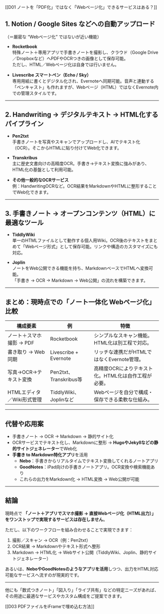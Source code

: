[[D01 ノートを「PDF化」ではなく「Webページ化」できるサービスはある？]]

## 1. Notion / Google Sites などへの自動アップロード  
（＝厳密な “Webページ化” ではないが近い機能）

- **Rocketbook**  
  特殊ノート＋専用アプリで手書きノートを撮影し、クラウド（Google Drive／Dropboxなど）へPDFやOCRつきの画像として保存可能。  
  ただし、HTML／Webページ化は自身では行いません。  

- **Livescribe スマートペン（Echo / Sky）**  
  専用用紙に書くとデジタル化され、Evernoteへ同期可能。音声と連動する「ペンキャスト」も作れますが、Webページ（HTML）ではなくEvernote内での管理スタイルです。  

---

## 2. Handwriting → デジタルテキスト → HTML化するパイプライン

- **Pen2txt**  
  手書きノートを写真やスキャンでアップロードし、AIでテキスト化（OCR）。そこからHTMLに貼り付けてWeb化できます。  

- **Transkribus**  
  主に歴史文書向けの高精度OCR。手書き→テキスト変換に強みがあり、HTML化の基盤として利用可能。  

- **その他一般的なOCRサービス**  
  例：HandwritingOCRなど。OCR結果をMarkdownやHTMLに整形することでWeb化できます。  

---

## 3. 手書きノート → オープンコンテンツ（HTML）に最適なツール

- **TiddlyWiki**  
  単一のHTMLファイルとして動作する個人用Wiki。OCR後のテキストをまとめて「Webページ形式」として保存可能。リンクや構造のカスタマイズにも対応。  

- **Joplin**  
  ノートをWeb公開できる機能を持ち、MarkdownベースでHTMLへ変換可能。  
  「手書き → OCR → Markdown → Web公開」の流れを構築できます。  

---

## まとめ：現時点での「ノート一体化 Webページ化」比較

| 構成要素                     | 例                       | 特徴 |
|------------------------------|--------------------------|------|
| ノート＋スマホ撮影 → PDF     | Rocketbook               | シンプルなスキャン機能。HTML化は別工程で対応。 |
| 書き取り → Web同期           | Livescribe + Evernote    | リッチな連携だがHTMLではなくEvernote管理。 |
| 写真→OCR→テキスト変換        | Pen2txt、Transkribus等   | 高精度OCRによりテキスト化。HTML化は自作工程が必要。 |
| HTMLエディタ／Wiki形式管理   | TiddlyWiki、Joplinなど   | Webページを自分で構成・保存できる柔軟な仕組み。 |

---

## 代替や応用案

- 手書きノート → OCR → Markdown → 静的サイト化  
- OCRサービスでテキスト化し、Markdownに整形 → **HugoやJekyllなどの静的サイトジェネレーター**でWeb化  
- **手書き to Markdown特化アプリ**を活用  
  - **Nebo**：手書きからリアルタイムでテキスト変換してくれるノートアプリ  
  - **GoodNotes**：iPad向けの手書きノートアプリ。OCR変換や検索機能あり  
  - これらの出力をMarkdown化 → HTML変換 → Web公開が可能  

---

## 結論

現時点で **「ノート＋アプリでスマホ撮影 → 直接Webページ化（HTML出力）」をワンストップで実現するサービスは存在しません**。  

ただし、以下のワークフローを組み合わせることで実現できます：  
1. 撮影／スキャン → OCR（例：Pen2txt）  
2. OCR結果 → Markdownやテキスト形式へ整形  
3. Markdown → HTML化 → Webサイト公開（TiddlyWiki、Joplin、静的サイトジェネレーター）  

あるいは、**NeboやGoodNotesのようなアプリを活用**しつつ、出力をHTML対応可能なサービスへ流すのが現実的です。  

---

他にも「数式つきノート」「図入り」「ライブ共有」などの特定ニーズがあれば、その用途に最適なサービスやカスタム構成をご提案できます。  

[[D03 PDFファイルをiFrameで埋め込む方法]]

